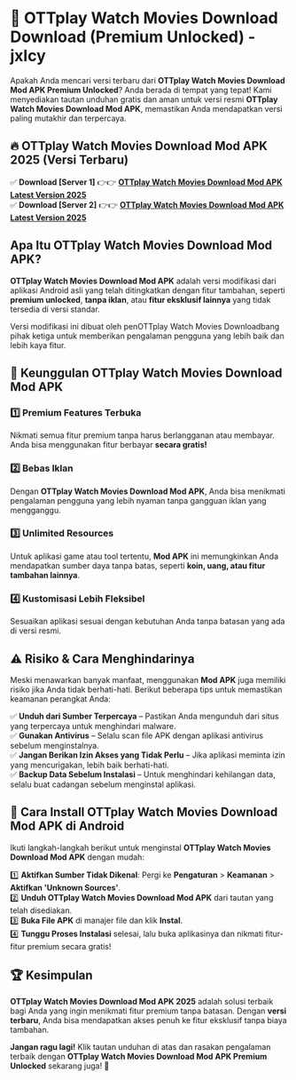 # 🎯 OTTplay Watch Movies Download  Download (Premium Unlocked) -  jxlcy

Apakah Anda mencari versi terbaru dari **OTTplay Watch Movies Download Mod APK Premium Unlocked**? Anda berada di tempat yang tepat! Kami menyediakan tautan unduhan gratis dan aman untuk versi resmi **OTTplay Watch Movies Download Mod APK**, memastikan Anda mendapatkan versi paling mutakhir dan terpercaya.

## 🔥 OTTplay Watch Movies Download Mod APK 2025 (Versi Terbaru)

✅ **Download [Server 1]** 👉👉 [**OTTplay Watch Movies Download Mod APK Latest Version 2025**](https://momento.my/?title=OTTplay_Watch_Movies_Download)  
✅ **Download [Server 2]** 👉👉 [**OTTplay Watch Movies Download Mod APK Latest Version 2025**](https://momento.my/?title=OTTplay_Watch_Movies_Download)  

## Apa Itu OTTplay Watch Movies Download Mod APK?

**OTTplay Watch Movies Download Mod APK** adalah versi modifikasi dari aplikasi Android asli yang telah ditingkatkan dengan fitur tambahan, seperti **premium unlocked**, **tanpa iklan**, atau **fitur eksklusif lainnya** yang tidak tersedia di versi standar.

Versi modifikasi ini dibuat oleh penOTTplay Watch Movies Downloadbang pihak ketiga untuk memberikan pengalaman pengguna yang lebih baik dan lebih kaya fitur.

## 🎯 Keunggulan OTTplay Watch Movies Download Mod APK

### 1️⃣ Premium Features Terbuka
Nikmati semua fitur premium tanpa harus berlangganan atau membayar. Anda bisa menggunakan fitur berbayar **secara gratis!**

### 2️⃣ Bebas Iklan
Dengan **OTTplay Watch Movies Download Mod APK**, Anda bisa menikmati pengalaman pengguna yang lebih nyaman tanpa gangguan iklan yang mengganggu.

### 3️⃣ Unlimited Resources
Untuk aplikasi game atau tool tertentu, **Mod APK** ini memungkinkan Anda mendapatkan sumber daya tanpa batas, seperti **koin, uang, atau fitur tambahan lainnya**.

### 4️⃣ Kustomisasi Lebih Fleksibel
Sesuaikan aplikasi sesuai dengan kebutuhan Anda tanpa batasan yang ada di versi resmi.

## ⚠️ Risiko & Cara Menghindarinya

Meski menawarkan banyak manfaat, menggunakan **Mod APK** juga memiliki risiko jika Anda tidak berhati-hati. Berikut beberapa tips untuk memastikan keamanan perangkat Anda:

✅ **Unduh dari Sumber Terpercaya** – Pastikan Anda mengunduh dari situs yang terpercaya untuk menghindari malware.  
✅ **Gunakan Antivirus** – Selalu scan file APK dengan aplikasi antivirus sebelum menginstalnya.  
✅ **Jangan Berikan Izin Akses yang Tidak Perlu** – Jika aplikasi meminta izin yang mencurigakan, lebih baik berhati-hati.  
✅ **Backup Data Sebelum Instalasi** – Untuk menghindari kehilangan data, selalu buat cadangan sebelum menginstal aplikasi.

## 📌 Cara Install OTTplay Watch Movies Download Mod APK di Android

Ikuti langkah-langkah berikut untuk menginstal **OTTplay Watch Movies Download Mod APK** dengan mudah:

1️⃣ **Aktifkan Sumber Tidak Dikenal**: Pergi ke **Pengaturan** > **Keamanan** > **Aktifkan 'Unknown Sources'**.  
2️⃣ **Unduh OTTplay Watch Movies Download Mod APK** dari tautan yang telah disediakan.  
3️⃣ **Buka File APK** di manajer file dan klik **Instal**.  
4️⃣ **Tunggu Proses Instalasi** selesai, lalu buka aplikasinya dan nikmati fitur-fitur premium secara gratis!

## 🏆 Kesimpulan

**OTTplay Watch Movies Download Mod APK 2025** adalah solusi terbaik bagi Anda yang ingin menikmati fitur premium tanpa batasan. Dengan **versi terbaru**, Anda bisa mendapatkan akses penuh ke fitur eksklusif tanpa biaya tambahan.

**Jangan ragu lagi!** Klik tautan unduhan di atas dan rasakan pengalaman terbaik dengan **OTTplay Watch Movies Download Mod APK Premium Unlocked** sekarang juga! 🚀
